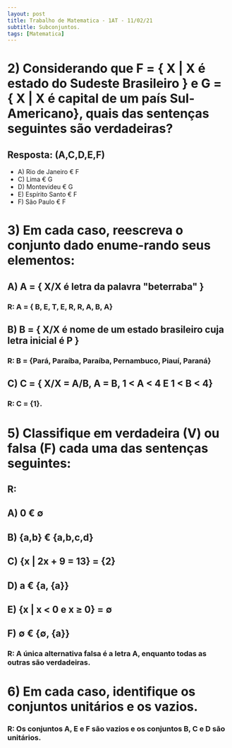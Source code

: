 ```yaml
---
layout: post
title: Trabalho de Matematica - 1AT - 11/02/21
subtitle: Subconjuntos.
tags: [Matematica]
---
```


# 2) Considerando que F = { X | X é estado do Sudeste Brasileiro } e G = { X | X é capital de um país Sul-Americano}, quais das sentenças seguintes são verdadeiras?

## Resposta: (A,C,D,E,F)
* A) Rio de Janeiro € F
* C) Lima € G
* D) Montevideu € G
* E) Espírito Santo €  F
* F) São Paulo € F

# 3) Em cada caso, reescreva o conjunto dado enume-rando seus elementos:

## A) A = { X/X é letra da palavra "beterraba" } 

### R: A = { B, E, T, E, R, R, A, B, A}

## B) B = { X/X é nome de um estado brasileiro cuja letra inicial é P }

### R: B = {Pará, Paraíba, Paraíba, Pernambuco, Piauí, Paraná} 

## C) C = { X/X = A/B, A = B, 1 < A < 4 E 1 < B < 4}

### R: C = {1}.

# 5) Classifique em verdadeira (V) ou falsa (F) cada uma das sentenças seguintes:


## R: 

## A) 0 € ∅

## B) {a,b} € {a,b,c,d}

## C) {x | 2x + 9 = 13} = {2}

## D) a € {a, {a}}

## E) {x | x < 0 e x ≥ 0} = ∅

## F) ∅ € {∅, {a}}

### R: A única alternativa falsa é a letra A, enquanto todas as outras são verdadeiras.

# 6) Em cada caso, identifique os conjuntos unitários e os vazios.

### R: Os conjuntos A, E e F são vazios e os conjuntos B, C e D são unitários.
